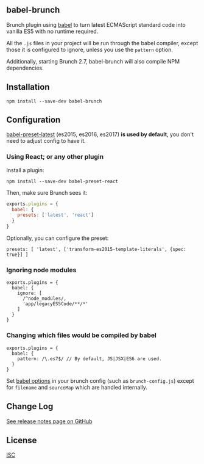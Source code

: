 ## babel-brunch

Brunch plugin using [babel](https://github.com/babel/babel) to turn latest
ECMAScript standard code into vanilla ES5 with no runtime required.

All the `.js` files in your project will be run through the babel compiler,
except those it is configured to ignore, unless you use the `pattern` option.

Additionally, starting Brunch 2.7, babel-brunch will also compile NPM dependencies.

## Installation

`npm install --save-dev babel-brunch`

## Configuration

[babel-preset-latest](https://babeljs.io/docs/plugins/preset-latest/) (es2015, es2016, es2017) **is used by default**, you don't need to adjust config to have it.

### Using React; or any other plugin

Install a plugin:

```
npm install --save-dev babel-preset-react
```

Then, make sure Brunch sees it:

```javascript
exports.plugins = {
  babel: {
    presets: ['latest', 'react']
  }
}
```

Optionally, you can configure the preset:

`presets: [ 'latest', ['transform-es2015-template-literals', {spec: true}] ]`


### Ignoring node modules

```
exports.plugins = {
  babel: {
    ignore: [
      /^node_modules/,
      'app/legacyES5Code/**/*'
    ]
  }
}
```

### Changing which files would be compiled by babel

```
exports.plugins = {
  babel: {
    pattern: /\.es7$/ // By default, JS|JSX|ES6 are used.
  }
}
```

Set [babel options](https://babeljs.io/docs/usage/options) in your brunch
config (such as `brunch-config.js`) except for `filename` and `sourceMap`
which are handled internally.

## Change Log
[See release notes page on GitHub](https://github.com/babel/babel-brunch/releases)

## License

[ISC](https://raw.github.com/babel/babel-brunch/master/LICENSE)
